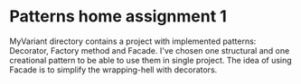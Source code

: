 <h1>Patterns home assignment 1</h1>
<p>MyVariant directory contains a project with implemented patterns: Decorator, Factory method and Facade. I've chosen one structural and one creational pattern to be able to use them in single project. The idea of using Facade is to simplify the wrapping-hell with decorators.</p>
